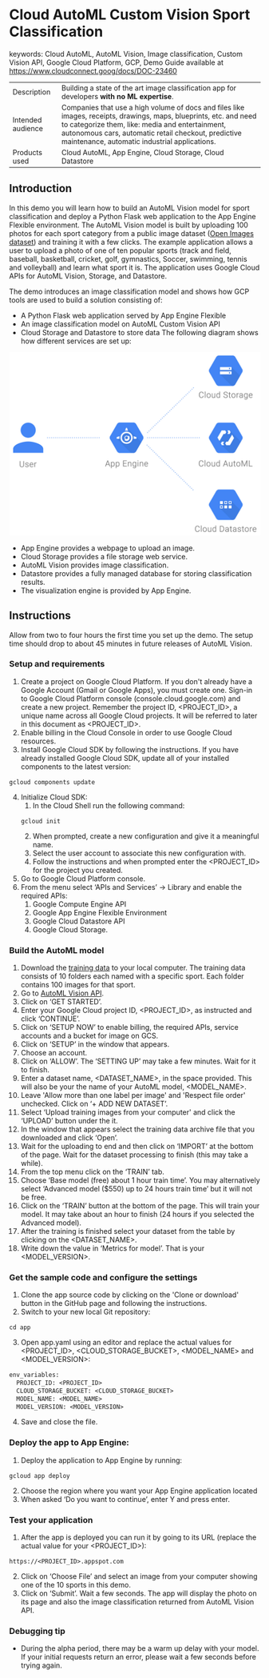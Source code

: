 # Cloud AutoML Custom Vision Sport Classification

keywords: Cloud AutoML, AutoML Vision, Image classification, Custom Vision API, Google Cloud Platform, GCP,
Demo Guide available at https://www.cloudconnect.goog/docs/DOC-23460

<table>
	<tr>
		<td>Description</td>
		<td>Building a state of the art image classification app for developers <b>with no ML expertise</b>.</td>
	</tr>
	<tr>
		<td>Intended audience</td>
		<td>Companies that use a high volume of docs and files like images, receipts, drawings, maps, blueprints, etc. and need to categorize them, like: media and entertainment, autonomous cars, automatic retail checkout, predictive maintenance, automatic industrial applications.</td>
	</tr>
	<tr>
		<td>Products used</td>
		<td>Cloud AutoML, App Engine, Cloud Storage, Cloud Datastore</td>
	</tr>
</table>


## Introduction

In this demo you will learn how to build an AutoML Vision model for sport classification and deploy a Python Flask web application to the App Engine Flexible environment. The AutoML Vision model is built by uploading 100 photos for each sport category from a public image dataset ([Open Images dataset](https://bigquery.cloud.google.com/dataset/bigquery-public-data:open_images)) and training it with a few clicks. The example application allows a user to upload a photo of one of ten popular sports (track and field, baseball, basketball, cricket, golf, gymnastics, Soccer, swimming, tennis and volleyball) and learn what sport it is. The application uses Google Cloud APIs for AutoML Vision, Storage, and Datastore.

The demo introduces an image classification model and shows how GCP tools are used to build a solution consisting of:
- A Python Flask web application served by App Engine Flexible
- An image classification model on AutoML Custom Vision API
- Cloud Storage and Datastore to store data
The following diagram shows how different services are set up:

![Overview](overview.jpg)

- App Engine provides a webpage to upload an image.
- Cloud Storage provides a file storage web service.
- AutoML Vision provides image classification.
- Datastore provides a fully managed database for storing classification results.
- The visualization engine is provided by App Engine.

## Instructions

Allow from two to four hours the first time you set up the demo. The setup time should drop to about 45 minutes in future releases of AutoML Vision.

### Setup and requirements

1. Create a project on Google Cloud Platform. If you don't already have a Google Account (Gmail or Google Apps), you must create one. Sign-in to Google Cloud Platform console (console.cloud.google.com) and create a new project. Remember the project ID, <PROJECT_ID>, a unique name across all Google Cloud projects. It will be referred to later in this document as <PROJECT_ID>.
2. Enable billing in the Cloud Console in order to use Google Cloud resources.
3. Install Google Cloud SDK by following the instructions. If you have already installed Google Cloud SDK, update all of your installed components to the latest version:
```
gcloud components update
```
4. Initialize Cloud SDK:
   1. In the Cloud Shell run the following command:
   ```
   gcloud init
   ```
   2. When prompted, create a new configuration and give it a meaningful name.
   3. Select the user account to associate this new configuration with.
   4. Follow the instructions and when prompted enter the <PROJECT_ID> for the project you created.
5. Go to Google Cloud Platform console.
6. From the menu select ‘APIs and Services’ -> Library and enable the required APIs:
   1. Google Compute Engine API
   2. Google App Engine Flexible Environment
   3. Google Cloud Datastore API
   4. Google Cloud Storage.

### Build the AutoML model

1. Download the [training data](https://storage.googleapis.com/automl-vision-sports/Archive.zip) to your local computer. The training data consists of 10 folders each named with a specific sport. Each folder contains 100 images for that sport.
2. Go to [AutoML Vision API](https://custom-vision.appspot.com/vision).
3. Click on ‘GET STARTED’.
4. Enter your Google Cloud project ID, <PROJECT_ID>, as instructed and click ‘CONTINUE’.
5. Click on ‘SETUP NOW’ to enable billing, the required APIs, service accounts and a bucket for image on GCS.
6. Click on ‘SETUP’ in the window that appears.
7. Choose an account.
8. Click on ‘ALLOW’. The ‘SETTING UP’ may take a few minutes. Wait for it to finish.
9. Enter a dataset name, <DATASET_NAME>, in the space provided. This will also be your the name of your AutoML model, <MODEL_NAME>.
10. Leave 'Allow more than one label per image' and 'Respect file order' unchecked. Click on ‘+ ADD NEW DATASET’.
11. Select ‘Upload training images from your computer' and click the ‘UPLOAD’ button under the it.
12. In the window that appears select the training data archive file that you downloaded and click ‘Open’.
13. Wait for the uploading to end and then click on ‘IMPORT’ at the bottom of the page. Wait for the dataset processing to finish (this may take a while).
14. From the top menu click on the ‘TRAIN’ tab.
15. Choose ‘Base model (free) about 1 hour train time’. You may alternatively select ‘Advanced model ($550) up to 24 hours train time’ but it will not be free.
16. Click on the ‘TRAIN’ button at the bottom of the page. This will train your model. It may take about an hour to finish (24 hours if you selected the Advanced model).
17. After the training is finished select your dataset from the table by clicking on the <DATASET_NAME>.
18. Write down the value in ‘Metrics for model’. That is your <MODEL_VERSION>.

### Get the sample code and configure the settings

1. Clone the app source code by clicking on the 'Clone or download' button in the GitHub page and following the instructions.
2. Switch to your new local Git repository:
```
cd app
```
3. Open app.yaml using an editor and replace the actual values for <PROJECT_ID>, <CLOUD_STORAGE_BUCKET>, <MODEL_NAME> and <MODEL_VERSION>:
```
env_variables:
  PROJECT_ID: <PROJECT_ID>
  CLOUD_STORAGE_BUCKET: <CLOUD_STORAGE_BUCKET>
  MODEL_NAME: <MODEL_NAME>
  MODEL_VERSION: <MODEL_VERSION>
```
4. Save and close the file.

### Deploy the app to App Engine:

1. Deploy the application to App Engine by running:
```
gcloud app deploy
```
2. Choose the region where you want your App Engine application located
3. When asked ‘Do you want to continue’, enter Y and press enter.

### Test your application

1. After the app is deployed you can run it by going to its URL (replace the actual value for your <PROJECT_ID>):
```
https://<PROJECT_ID>.appspot.com
```
2. Click on ‘Choose File’ and select an image from your computer showing one of the 10 sports in this demo.
3. Click on ‘Submit’. Wait a few seconds. The app will display the photo on its page and also the image classification returned from AutoML Vision API.

### Debugging tip

- During the alpha period, there may be a warm up delay with your model. If your initial requests return an error, please wait a few seconds before trying again.